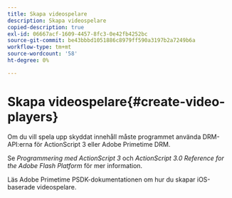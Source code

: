 ```yaml
---
title: Skapa videospelare
description: Skapa videospelare
copied-description: true
exl-id: 06667acf-1609-4457-8fc3-0e42fb4252bc
source-git-commit: be43bbbd1051886c8979ff590a3197b2a7249b6a
workflow-type: tm+mt
source-wordcount: '58'
ht-degree: 0%

---
```


# Skapa videospelare{#create-video-players}

Om du vill spela upp skyddat innehåll måste programmet använda DRM-API:erna för ActionScript 3 eller Adobe Primetime DRM.

Se *Programmering med ActionScript 3* och *ActionScript 3.0 Reference for the Adobe Flash Platform* för mer information.

Läs Adobe Primetime PSDK-dokumentationen om hur du skapar iOS-baserade videospelare.
